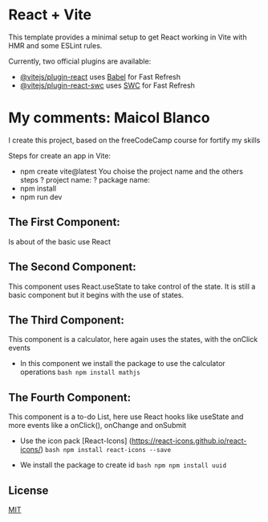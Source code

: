 # React + Vite

This template provides a minimal setup to get React working in Vite with HMR and some ESLint rules.

Currently, two official plugins are available:

- [@vitejs/plugin-react](https://github.com/vitejs/vite-plugin-react/blob/main/packages/plugin-react/README.md) uses [Babel](https://babeljs.io/) for Fast Refresh
- [@vitejs/plugin-react-swc](https://github.com/vitejs/vite-plugin-react-swc) uses [SWC](https://swc.rs/) for Fast Refresh

# My comments: Maicol Blanco

I create this project, based on the freeCodeCamp course for fortify my skills

Steps for create an app in Vite:
- npm create vite@latest
You choise the project name and the others steps
? project name:
? package name:
- npm install
- npm run dev

## The First Component:
Is about of the basic use React

## The Second Component:
This component uses React.useState to take control of the state. It is still a basic component but it begins with the use of states.

## The Third Component:
This component is a calculator, here again uses the states, with the onClick events
- In this component we install the package to use the calculator operations 
```bash npm install mathjs ```

## The Fourth Component:
This component is a to-do List, here use React hooks like useState and more events like a onClick(), onChange and onSubmit
- Use the icon pack [React-Icons] (https://react-icons.github.io/react-icons/)
```bash npm install react-icons --save ```

- We install the package to create id 
```bash npm npm install uuid ```


## License

[MIT](https://choosealicense.com/licenses/mit/)
